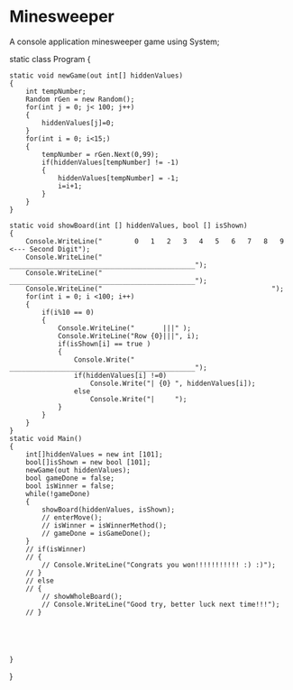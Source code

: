 # Minesweeper
A console application minesweeper game
 using System;
 
static class Program
{
	
	static void newGame(out int[] hiddenValues)
	{
		int tempNumber;
		Random rGen = new Random();
		for(int j = 0; j< 100; j++)
		{
			hiddenValues[j]=0;
		}
		for(int i = 0; i<15;)
		{
			tempNumber = rGen.Next(0,99);
			if(hiddenValues[tempNumber] != -1)
			{
				hiddenValues[tempNumber] = -1;
				i=i+1;
			}
		}
	}
	
	static void showBoard(int [] hiddenValues, bool [] isShown)
	{
		Console.WriteLine("        0   1   2   3   4   5   6   7   8   9    <--- Second Digit");
		Console.WriteLine("  ______________________________________________");
		Console.WriteLine("  ______________________________________________");
		Console.WriteLine("                                          ");
		for(int i = 0; i <100; i++)
		{
			if(i%10 == 0)
			{
				Console.WriteLine("       |||" );
				Console.WriteLine("Row {0}|||", i);
				if(isShown[i] == true )
				{
					Console.Write("  ______________________________________________");
					if(hiddenValues[i] !=0)
						Console.Write("| {0} ", hiddenValues[i]);
					else
						Console.Write("|     ");
				}
			}
		}
	}
	static void Main()
	{
		int[]hiddenValues = new int [101];
		bool[]isShown = new bool [101];
		newGame(out hiddenValues);
		bool gameDone = false;
		bool isWinner = false;
		while(!gameDone)
		{
			showBoard(hiddenValues, isShown);
			// enterMove();
			// isWinner = isWinnerMethod();
			// gameDone = isGameDone();
		}
		// if(isWinner)
		// {
			// Console.WriteLine("Congrats you won!!!!!!!!!!! :) :)");
		// }
		// else
		// {
			// showWholeBoard();
			// Console.WriteLine("Good try, better luck next time!!!");
		// }
		
		
		
		
		
	}
	
	
}
